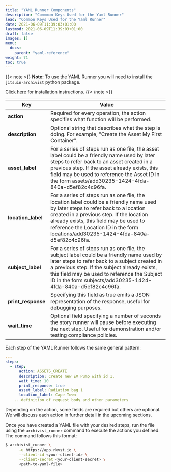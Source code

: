 ```yaml
---
title: "YAML Runner Components"
description: "Commmon Keys Used for the Yaml Runner"
lead: "Common Keys Used for the Yaml Runner"
date: 2021-06-09T11:39:03+01:00
lastmod: 2021-06-09T11:39:03+01:00
draft: false
images: []
menu: 
  docs:
    parent: "yaml-reference"
weight: 71
toc: true
---
```


{{< note >}}
**Note:** To use the YAML Runner you will need to install the `jitsuin-archivist` python package.

[Click here](https://python.rkvst.com/runner/index.html) for installation instructions.
{{< /note >}}

| **Key**            | **Value**                                                                                                                                                                                                                                                                                                       |
|--------------------|-----------------------------------------------------------------------------------------------------------------------------------------------------------------------------------------------------------------------------------------------------------------------------------------------------------------|
| **action**         | Required for every operation, the action specifies what function will be performed.                                                                                                                                                                                                                             |
| **description**    | Optional string that describes what the step is doing. For example, "Create the Asset My First Container".                                                                                                                                                                                                      |
| **asset_label**    | For a series of steps run as one file, the asset label could be a friendly name used by later steps to refer back to an asset created in a previous step. If the asset already exists, this field may be used to reference the Asset ID in the form assets/add30235-1424-4fda-840a-d5ef82c4c96fa.               |
| **location_label** | For a series of steps run as one file, the location label could be a friendly name used by later steps to refer back to a location created in a previous step. If the location already exists, this field may be used to reference the Location ID in the form locations/add30235-1424-4fda-840a-d5ef82c4c96fa. |
| **subject_label**  | For a series of steps run as one file, the subject label could be a friendly name used by later steps to refer back to a subject created in a previous step. If the subject already exists, this field may be used to reference the Subject ID in the form subjects/add30235-1424-4fda-840a-d5ef82c4c96fa.      |
| **print_response** | Specifying this field as true emits a JSON representation of the response, useful for debugging purposes.                                                                                                                                                                                                       |
| **wait_time**      | Optional field specifying a number of seconds the story runner will pause before executing the next step. Useful for demonstration and/or testing compliance policies.                                                                                                                                          |

Each step of the YAML Runner follows the same general pattern: 

```yaml
---
steps:
  - step:
      action: ASSETS_CREATE
      description: Create new EV Pump with id 1.
      wait_time: 10
      print_response: true
      asset_label: Radiation bag 1
      location_label: Cape Town
    ...definition of request body and other parameters
```

Depending on the action, some fields are required but others are optional. We will discuss each action in further detail in the upcoming sections.

Once you have created a YAML file with your desired steps, run the file using the `archivist_runner` command to execute the actions you defined. The command follows this format: 

```bash
$ archivist_runner \
      -u https://app.rkvst.io \
      --client-id <your-client-id> \
      --client-secret <your-client-secret> \
      <path-to-yaml-file>
```
